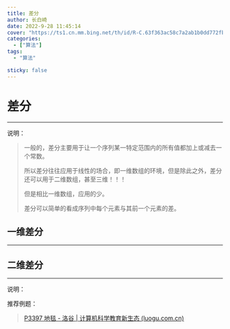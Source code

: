 ```yaml
---
title: 差分
author: 长白崎
date: 2022-9-28 11:45:14
cover: "https://ts1.cn.mm.bing.net/th/id/R-C.63f363ac58c7a2ab1b0dd772fb10c0af?rik=2KkL%2f5xzD3yihA&riu=http%3a%2f%2fimage.zzd.sm.cn%2f9616253699793162824.jpg%3fid%3d0&ehk=S7t%2fWpNOqZMLEdmU7BZVsOjYMnBPanTPaxoUBKpIgaE%3d&risl=&pid=ImgRaw&r=0"
categories:
  - ["算法"]
tags:
  - "算法"

sticky: false
---
```


# 差分

***

说明：

> 一般的，差分主要用于让一个序列某一特定范围内的所有值都加上或减去一个常数。
>
> 所以差分往往应用于线性的场合，即一维数组的环境，但是除此之外，差分还可以用于二维数组，甚至三维！！！
>
> 但是相比一维数组，应用的少。
>
> 差分可以简单的看成序列中每个元素与其前一个元素的差。

## 一维差分

***





## 二维差分

***

说明：

> 

推荐例题：

> [P3397 地毯 - 洛谷 | 计算机科学教育新生态 (luogu.com.cn)](https://www.luogu.com.cn/problem/P3397)